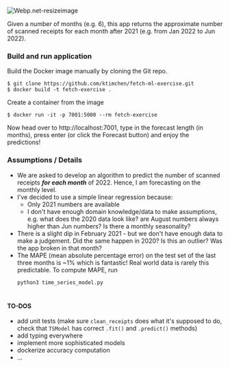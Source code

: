 ![Webp.net-resizeimage](https://fetch.com/assets/images/graphics/footer-logo.svg)

Given a number of months (e.g. 6), this app returns the approximate number of scanned receipts for each month after 2021 (e.g. from Jan 2022 to Jun 2022).

### Build and run application
Build the Docker image manually by cloning the Git repo.
```
$ git clone https://github.com/ktimchen/fetch-ml-exercise.git
$ docker build -t fetch-exercise .
```
Create a container from the image
```
$ docker run -it -p 7001:5000 --rm fetch-exercise 
```

Now head over to http://localhost:7001, type in the forecast length (in months), press enter (or click the Forecast button)
and enjoy the predictions! 


### Assumptions / Details
- We are asked to develop an algorithm to predict the number of scanned receipts _**for each month**_ of 2022.
Hence, I am forecasting on the monthly level.
- I've decided to use a simple linear regression because:
  - Only 2021 numbers are available
  - I don't have enough domain knowledge/data to make assumptions, e.g. what does the 2020 data look like? are August numbers always higher than Jun numbers? Is there a monthly seasonality?    
- There is a slight dip in February 2021 - but we don't have enough data to make a judgement. Did the same happen in 2020? Is this an outlier? Was the app broken in that month?
- The MAPE (mean absolute percentage error) on the test set of the last three months is ~1% which is fantastic! Real world data is rarely this predictable.
To compute MAPE, run 
    ```
    python3 time_series_model.py 
    ```

#
#### TO-DOS
- add unit tests (make sure `clean_receipts` does what it's supposed to do, check that `TSModel` has correct `.fit()` and `.predict()` methods)
- add typing everywhere
- implement more sophisticated models
- dockerize accuracy computation
- ...
